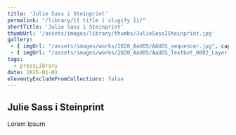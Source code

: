 ```yaml
---
title: 'Julie Sass i Steinprint'
permalink: "/library/{{ title | slugify }}/"
shortTitle: 'Julie Sass i Steinprint'
thumbUrl: '/assets/images/library/thumbs/JulieSassISteinprint.jpg'
gallery:
 - { imgUrl: "/assets/images/works/2020_AaUOS/AAUOS_sequencer.jpg", caption: "" }
 - { imgUrl: "/assets/images/works/2020_AaUOS/AaUOS_Textbot_0002_Layer-20.jpg", caption: "" }
tags:
  - pressLibrary
date: 2015-01-01
eleventyExcludeFromCollections: false
---
```



<div class="Grid Grid--gutters Grid--full large-Grid--fit">
  <div class="Grid-cell">
    <div class='headerGroup'>
      <h2>Julie Sass i Steinprint</h2>
      <p>Lorem Ipsum</p>
    </div>
  </div>
</div>